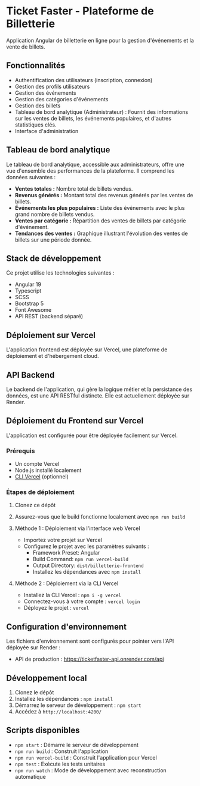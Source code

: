 # Ticket Faster - Plateforme de Billetterie

Application Angular de billetterie en ligne pour la gestion d'événements et la vente de billets.

## Fonctionnalités

- Authentification des utilisateurs (inscription, connexion)
- Gestion des profils utilisateurs
- Gestion des événements
- Gestion des catégories d'événements
- Gestion des billets
- Tableau de bord analytique (Administrateur) : Fournit des informations sur les ventes de billets, les événements populaires, et d'autres statistiques clés.
- Interface d'administration

## Tableau de bord analytique

Le tableau de bord analytique, accessible aux administrateurs, offre une vue d'ensemble des performances de la plateforme. Il comprend les données suivantes :

- **Ventes totales :** Nombre total de billets vendus.
- **Revenus générés :** Montant total des revenus générés par les ventes de billets.
- **Événements les plus populaires :** Liste des événements avec le plus grand nombre de billets vendus.
- **Ventes par catégorie :** Répartition des ventes de billets par catégorie d'événement.
- **Tendances des ventes :** Graphique illustrant l'évolution des ventes de billets sur une période donnée.

## Stack de développement

Ce projet utilise les technologies suivantes :

- Angular 19
- Typescript
- SCSS
- Bootstrap 5
- Font Awesome
- API REST (backend séparé)

## Déploiement sur Vercel

L'application frontend est déployée sur Vercel, une plateforme de déploiement et d'hébergement cloud.

## API Backend

Le backend de l'application, qui gère la logique métier et la persistance des données, est une API RESTful distincte. Elle est actuellement déployée sur Render.

## Déploiement du Frontend sur Vercel

L'application est configurée pour être déployée facilement sur Vercel.

### Prérequis

- Un compte Vercel
- Node.js installé localement
- [CLI Vercel](https://vercel.com/cli) (optionnel)

### Étapes de déploiement

1. Clonez ce dépôt
2. Assurez-vous que le build fonctionne localement avec `npm run build`
3. Méthode 1 : Déploiement via l'interface web Vercel
   - Importez votre projet sur Vercel
   - Configurez le projet avec les paramètres suivants :  
     - Framework Preset: Angular
     - Build Command: `npm run vercel-build`
     - Output Directory: `dist/billetterie-frontend`
     - Installez les dépendances avec `npm install`

4. Méthode 2 : Déploiement via la CLI Vercel
   - Installez la CLI Vercel : `npm i -g vercel`
   - Connectez-vous à votre compte : `vercel login`
   - Déployez le projet : `vercel`

## Configuration d'environnement

Les fichiers d'environnement sont configurés pour pointer vers l'API déployée sur Render :
- API de production : https://ticketfaster-api.onrender.com/api

## Développement local

1. Clonez le dépôt  
2. Installez les dépendances : `npm install`
3. Démarrez le serveur de développement : `npm start`
4. Accédez à `http://localhost:4200/`

## Scripts disponibles

- `npm start` : Démarre le serveur de développement
- `npm run build` : Construit l'application
- `npm run vercel-build` : Construit l'application pour Vercel
- `npm test` : Exécute les tests unitaires
- `npm run watch` : Mode de développement avec reconstruction automatique
